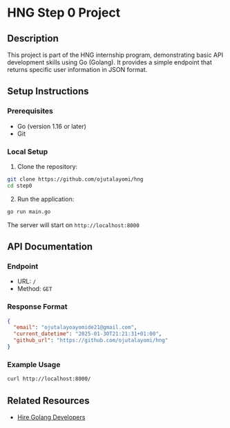 # HNG Step 0 Project

## Description
This project is part of the HNG internship program, demonstrating basic API development skills using Go (Golang). It provides a simple endpoint that returns specific user information in JSON format.

## Setup Instructions

### Prerequisites
- Go (version 1.16 or later)
- Git

### Local Setup
1. Clone the repository:
```bash
git clone https://github.com/ojutalayomi/hng
cd step0
```

2. Run the application:
```bash
go run main.go
```

The server will start on `http://localhost:8000`

## API Documentation

### Endpoint
- URL: `/`
- Method: `GET`

### Response Format
```json
{
  "email": "ojutalayoayomide21@gmail.com",
  "current_datetime": "2025-01-30T21:21:31+01:00",
  "github_url": "https://github.com/ojutalayomi/hng"
}
```

### Example Usage
```bash
curl http://localhost:8000/
```

## Related Resources
- [Hire Golang Developers](https://hng.tech/hire/golang-developers)